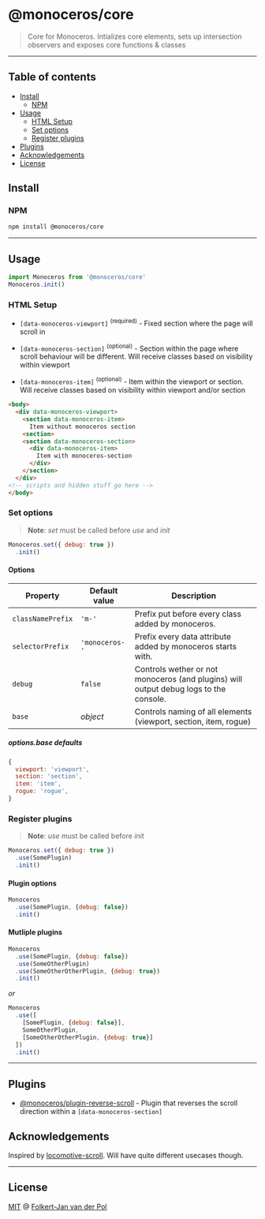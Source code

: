 # @monoceros/core

> Core for Monoceros. Intializes core elements, sets up intersection observers and exposes core functions & classes

* * *

## Table of contents

- [Install](#install)
  - [NPM](#npm)
- [Usage](#usage)
  - [HTML Setup](#html-setup)
  - [Set options](#set-options)
  - [Register plugins](#register-plugins)
- [Plugins](#plugins)
- [Acknowledgements](#acknowledgements)
- [License](#license)

## Install

### NPM

```bash
npm install @monoceros/core
```

* * *

## Usage

```js
import Monoceros from '@monoceros/core'
Monoceros.init()
```

### HTML Setup

- `[data-monoceros-viewport]` <sup>(required)</sup> - Fixed section where the page will scroll in

- `[data-monoceros-section]` <sup>(optional)</sup> - Section within the page where scroll behaviour will be different. Will receive classes based on visibility within viewport

- `[data-monoceros-item]` <sup>(optional)</sup> - Item within the viewport or section. Will receive classes based on visibility within viewport and/or section

```html
<body>
  <div data-monoceros-viewport>
    <section data-monoceros-item>
      Item without monoceros section
    <section>
    <section data-monoceros-section>
      <div data-monoceros-item>
        Item with monoceros-section
      </div>
    </section>
  </div>
<!-- scripts and hidden stuff go here -->
</body>
```

### Set options

> **Note**: _set_ must be called before _use_ and _init_

```js
Monoceros.set({ debug: true })
  .init()
```

#### Options

| Property          | Default value  | Description                                                                           |
| ----------------- | -------------- | ------------------------------------------------------------------------------------- |
| `classNamePrefix` | `'m-'`         | Prefix put before every class added by monoceros.                                     |
| `selectorPrefix`  | `'monoceros-'` | Prefix every data attribute added by monoceros starts with.                           |
| `debug`           | `false`        | Controls wether or not monoceros (and plugins) will output debug logs to the console. |
| `base`            | _object_       | Controls naming of all elements (viewport, section, item, rogue)                      |

##### options.base defaults

```js
{
  viewport: 'viewport',
  section: 'section',
  item: 'item',
  rogue: 'rogue',
}
```

### Register plugins

> **Note**: _use_ must be called before _init_

```js
Monoceros.set({ debug: true })
  .use(SomePlugin)
  .init()
```

#### Plugin options

```js
Monoceros
  .use(SomePlugin, {debug: false})
  .init()
```

#### Mutliple plugins

```js
Monoceros
  .use(SomePlugin, {debug: false})
  .use(SomeOtherPlugin)
  .use(SomeOtherOtherPlugin, {debug: true})
  .init()
```

_or_

```js
Monoceros
  .use([
    [SomePlugin, {debug: false}],
    SomeOtherPlugin,
    [SomeOtherOtherPlugin, {debug: true}]
  ])
  .init()
```

* * *

## Plugins

- [@monoceros/plugin-reverse-scroll](https://github.com/monoceros-js/plugin-reverse-scroll) - Plugin that reverses the scroll direction within a `[data-monoceros-section]`

## Acknowledgements

Inspired by [locomotive-scroll](https://github.com/locomotivemtl/locomotive-scroll). Will have quite different usecases though.

* * *

## License

[MIT](license) @ [Folkert-Jan van der Pol](https://folkertjan.nl)
